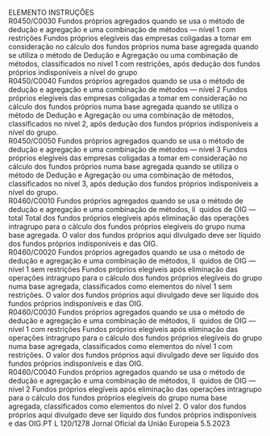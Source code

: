  
ELEMENTO  INSTRUÇÕES  
R0450/C0030  Fundos próprios agregados 
quando se usa o método de 
dedução e agregação e uma 
combinação de métodos — 
nível 1 com restrições  Fundos próprios elegíveis das empresas coligadas a tomar em consideração no 
cálculo dos fundos próprios numa base agregada quando se utiliza o método de 
Dedução e Agregação ou uma combinação de métodos, classificados no nível 1 com 
restrições, após dedução dos fundos próprios indisponíveis a nível do grupo  
R0450/C0040  Fundos próprios agregados 
quando se usa o método de 
dedução e agregação e uma 
combinação de métodos — 
nível 2  Fundos próprios elegíveis das empresas coligadas a tomar em consideração no 
cálculo dos fundos próprios numa base agregada quando se utiliza o método de 
Dedução e Agregação ou uma combinação de métodos, classificados no nível 2, 
após dedução dos fundos próprios indisponíveis a nível do grupo.  
R0450/C0050  Fundos próprios agregados 
quando se usa o método de 
dedução e agregação e uma 
combinação de métodos — 
nível 3  Fundos próprios elegíveis das empresas coligadas a tomar em consideração no 
cálculo dos fundos próprios numa base agregada quando se utiliza o método de 
Dedução e Agregação ou uma combinação de métodos, classificados no nível 3, 
após dedução dos fundos próprios indisponíveis a nível do grupo.  
R0460/C0010  Fundos próprios agregados 
quando se usa o método de 
dedução e agregação e uma 
combinação de métodos, lí ­
quidos de OIG — total  Total dos fundos próprios elegíveis após eliminação das operações intragrupo para o 
cálculo dos fundos próprios elegíveis do grupo numa base agregada. 
O valor dos fundos próprios aqui divulgado deve ser líquido dos fundos próprios 
indisponíveis e das OIG.  
R0460/C0020  Fundos próprios agregados 
quando se usa o método de 
dedução e agregação e uma 
combinação de métodos, lí ­
quidos de OIG — nível 1 
sem restrições  Fundos próprios elegíveis após eliminação das operações intragrupo para o cálculo 
dos fundos próprios elegíveis do grupo numa base agregada, classificados como 
elementos do nível 1 sem restrições. 
O valor dos fundos próprios aqui divulgado deve ser líquido dos fundos próprios 
indisponíveis e das OIG.  
R0460/C0030  Fundos próprios agregados 
quando se usa o método de 
dedução e agregação e uma 
combinação de métodos, lí ­
quidos de OIG — nível 1 
com restrições  Fundos próprios elegíveis após eliminação das operações intragrupo para o cálculo 
dos fundos próprios elegíveis do grupo numa base agregada, classificados como 
elementos do nível 1 com restrições. O valor dos fundos próprios aqui divulgado 
deve ser líquido dos fundos próprios indisponíveis e das OIG.  
R0460/C0040  Fundos próprios agregados 
quando se usa o método de 
dedução e agregação e uma 
combinação de métodos, lí ­
quidos de OIG — nível 2  Fundos próprios elegíveis após eliminação das operações intragrupo para o cálculo 
dos fundos próprios elegíveis do grupo numa base agregada, classificados como 
elementos do nível 2. O valor dos fundos próprios aqui divulgado deve ser líquido 
dos fundos próprios indisponíveis e das OIG.PT  L 120/1278 Jornal Oficial da União Europeia 5.5.2023